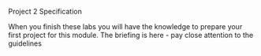 Project 2 Specification

When you finish these labs you will have the knowledge to prepare your first project for this module. The briefing is here - pay close attention to the guidelines